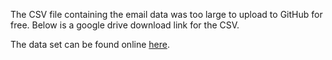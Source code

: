 The CSV file containing the email data was too large to upload to GitHub for free. Below is a google drive download link for the CSV.

The data set can be found online [here](https://drive.google.com/file/d/1ElqSIk-nJp8yKlz9ZGyVoKQ7e4OE1mpB/view?usp=sharing).
